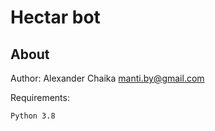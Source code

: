 Hectar bot
====

About
-----


Author: Alexander Chaika <manti.by@gmail.com>

Requirements:

    Python 3.8
